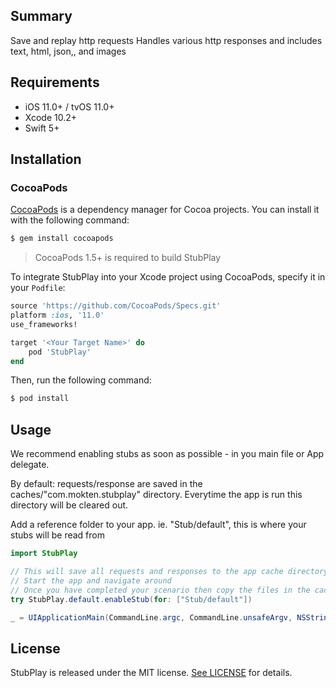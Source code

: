  ## Summary
 Save and replay http requests
 Handles various http responses and includes text, html, json,, and images

 ## Requirements

- iOS 11.0+ / tvOS 11.0+
- Xcode 10.2+
- Swift 5+
 
## Installation

### CocoaPods

[CocoaPods](http://cocoapods.org) is a dependency manager for Cocoa projects. You can install it with the following command:

```bash
$ gem install cocoapods
```

> CocoaPods 1.5+ is required to build StubPlay 

To integrate StubPlay into your Xcode project using CocoaPods, specify it in your `Podfile`:

```ruby
source 'https://github.com/CocoaPods/Specs.git'
platform :ios, '11.0'
use_frameworks!

target '<Your Target Name>' do
    pod 'StubPlay'
end
```

Then, run the following command:

```bash
$ pod install
```  

## Usage

We recommend enabling stubs as soon as possible - in you main file or App delegate.

By default: requests/response are saved in the caches/"com.mokten.stubplay" directory.
Everytime the app is run this directory will be cleared out.

Add a reference folder to your app. ie. "Stub/default", this is where your stubs will be read from

```java
import StubPlay

// This will save all requests and responses to the app cache directory
// Start the app and navigate around
// Once you have completed your scenario then copy the files in the cache directory to your reading stub directory "Stub/default"
try StubPlay.default.enableStub(for: ["Stub/default"])

_ = UIApplicationMain(CommandLine.argc, CommandLine.unsafeArgv, NSStringFromClass(Application.self), NSStringFromClass(AppDelegate.self))
```



## License

StubPlay is released under the MIT license. [See LICENSE](https://github.com/StubPlay/StubPlay/blob/master/LICENSE) for details.

